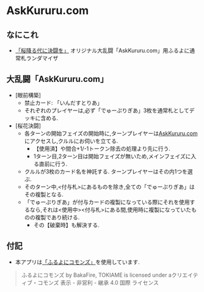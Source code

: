 # AskKururu.com

## なにこれ
+ [「桜降る代に決闘を」](http://bakafire.main.jp/furuyoni/analogindex.html) オリジナル大乱闘「AskKururu.com」用ふるよに通常札ランダマイザ

## 大乱闘「AskKururu.com」
+ \[眼前構築\]
    + 禁止カード: 「いんだすとりあ」
    + それぞれのプレイヤーは,必ず「でゅーぷりぎあ」3枚を通常札としてデッキに含める.
+ \[桜花決闘\]
    + 各ターンの開始フェイズの開始時に,ターンプレイヤーは[AskKururu.com](https://nobita4176.github.io/askkururu.com/)にアクセスし,クルルにお伺いを立てる.
        + 【使用済】や間合+1/-1トークン除去の処理より先に行う.
        + 1ターン目,2ターン目は開始フェイズが無いため,メインフェイズに入る直前に行う.
    + クルルが3枚のカード名を神託する. ターンプレイヤーはその内1つを選ぶ.
    + そのターン中,<付与札>にあるものを除き,全ての「でゅーぷりぎあ」はその複製となる.
    + 「でゅーぷりぎあ」が付与カードの複製になっている際にそれを使用するなら,それは<使用中><付与札>にある間,使用時に複製になっていたものの複製であり続ける.
        + その【破棄時】も解決する.

## 付記
+ 本アプリは[「ふるよにコモンズ」](http://bakafire.main.jp/furuyoni/rule.html)を使用しています.
> ふるよにコモンズ by BakaFire, TOKIAME is licensed under aクリエイティブ・コモンズ 表示 - 非営利 - 継承 4.0 国際 ライセンス
